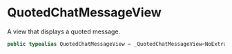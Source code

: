 # QuotedChatMessageView

A view that displays a quoted message.

``` swift
public typealias QuotedChatMessageView = _QuotedChatMessageView<NoExtraData>
```
